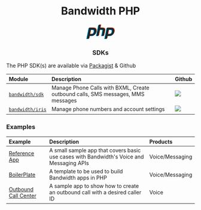 <div align="center">

# Bandwidth PHP

<img src="https://github.com/Bandwidth/examples/raw/README-UPDATE/.readme_images/php.png" width="15%">

### SDKs

</div>


The PHP SDK(s) are available via [Packagist](https://packagist.org/) & Github

| Module                                                            | Description                                                                     | Github                                                    |
|:------------------------------------------------------------------|:--------------------------------------------------------------------------------|:----------------------------------------------------------|
| [`bandwidth/sdk`](https://packagist.org/packages/bandwidth/sdk)   | Manage Phone Calls with BXML, Create outbound calls, SMS messages, MMS messages | [<img src="https://github.com/favicon.ico">](https://github.com/Bandwidth/php-sdk)            |
| [`bandwidth/iris`](https://packagist.org/packages/bandwidth/iris) | Manage phone numbers and account settings                                       | [<img src="https://github.com/favicon.ico">](https://github.com/Bandwidth/php-bandwidth-iris) |

### Examples

| Example                                        | Description                                                                              | Products        |
|:-----------------------------------------------|:-----------------------------------------------------------------------------------------|:----------------|
| [Reference App](BandwidthReferenceApp)     | A small sample app that covers basic use cases with Bandwidth's Voice and Messaging APIs | Voice/Messaging |
| [BoilerPlate](BoilerPlate)                 | A template to be used to build Bandwidth apps in PHP                                     | Voice/Messaging |
| [Outbound Call Center](OutboundCallCenter) | A sample app to show how to create an outbound call with a desired caller ID             | Voice           |